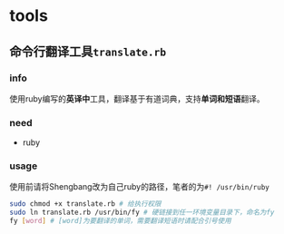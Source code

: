 # tools

## 命令行翻译工具`translate.rb`
### info
使用ruby编写的**英译中**工具，翻译基于有道词典，支持**单词和短语**翻译。

### need
* ruby

### usage
使用前请将Shengbang改为自己ruby的路径，笔者的为`#! /usr/bin/ruby`
```bash
sudo chmod +x translate.rb # 给执行权限
sudo ln translate.rb /usr/bin/fy # 硬链接到任一环境变量目录下，命名为fy
fy [word] # [word]为要翻译的单词，需要翻译短语时请配合引号使用
```
